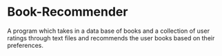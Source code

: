 # Book-Recommender
A program which takes in a data base of books and a collection of user ratings through text files and recommends the user books based on their preferences.
